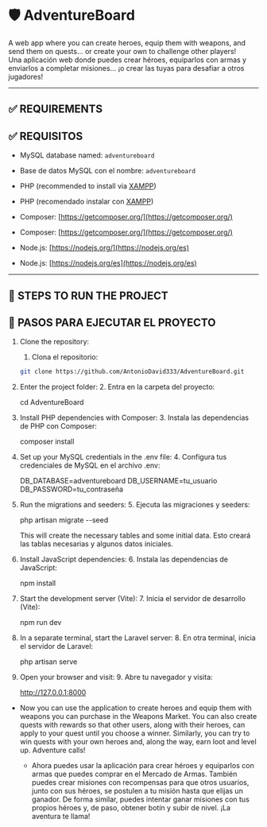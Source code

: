 # 🛡️ AdventureBoard

A web app where you can create heroes, equip them with weapons, and send them on quests... or create your own to challenge other players!  
Una aplicación web donde puedes crear héroes, equiparlos con armas y enviarlos a completar misiones... ¡o crear las tuyas para desafiar a otros jugadores!

---

## ✅ REQUIREMENTS  
## ✅ REQUISITOS

- MySQL database named: `adventureboard`  
- Base de datos MySQL con el nombre: `adventureboard`

- PHP (recommended to install via [XAMPP](https://www.apachefriends.org/es/index.html))  
- PHP (recomendado instalar con [XAMPP](https://www.apachefriends.org/es/index.html))

- Composer: [https://getcomposer.org/](https://getcomposer.org/)  
- Composer: [https://getcomposer.org/](https://getcomposer.org/)

- Node.js: [https://nodejs.org/](https://nodejs.org/es)  
- Node.js: [https://nodejs.org/es](https://nodejs.org/es)

---

## 🚀 STEPS TO RUN THE PROJECT  
## 🚀 PASOS PARA EJECUTAR EL PROYECTO

1. Clone the repository:  
   1. Clona el repositorio:

   ```bash
   git clone https://github.com/AntonioDavid333/AdventureBoard.git

2. Enter the project folder:
    2. Entra en la carpeta del proyecto:

    cd AdventureBoard

3. Install PHP dependencies with Composer:
    3. Instala las dependencias de PHP con Composer:

    composer install

4. Set up your MySQL credentials in the .env file:
    4. Configura tus credenciales de MySQL en el archivo .env:

    DB_DATABASE=adventureboard
    DB_USERNAME=tu_usuario
    DB_PASSWORD=tu_contraseña

5. Run the migrations and seeders:
    5. Ejecuta las migraciones y seeders:

    php artisan migrate --seed

    This will create the necessary tables and some initial data.
    Esto creará las tablas necesarias y algunos datos iniciales.

6. Install JavaScript dependencies:
    6. Instala las dependencias de JavaScript:

    npm install

7. Start the development server (Vite):
    7. Inicia el servidor de desarrollo (Vite):

    npm run dev

8. In a separate terminal, start the Laravel server:
    8. En otra terminal, inicia el servidor de Laravel:

    php artisan serve

9. Open your browser and visit:
    9. Abre tu navegador y visita:

    http://127.0.0.1:8000


- Now you can use the application to create heroes and equip them with weapons you can purchase in the Weapons Market. You can also create quests with rewards so that other users, along with their heroes, can apply to your quest until you choose a winner.
Similarly, you can try to win quests with your own heroes and, along the way, earn loot and level up. Adventure calls!

    - Ahora puedes usar la aplicación para crear héroes y equiparlos con armas que puedes comprar en el Mercado de Armas. También puedes crear misiones con recompensas para que otros usuarios, junto con sus héroes, se postulen a tu misión hasta que elijas un ganador.
    De forma similar, puedes intentar ganar misiones con tus propios héroes y, de paso, obtener botín y subir de nivel. ¡La aventura te llama!